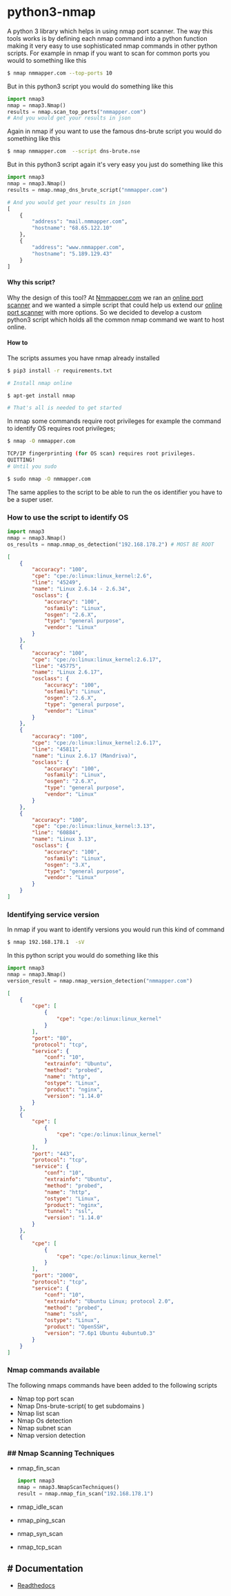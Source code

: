
# python3-nmap
A python 3  library which helps in using nmap port scanner. The way this tools works is by defining each nmap command into a python function making it very easy to use sophisticated nmap commands in other python scripts.
For example in nmap if you want to scan for common ports you would to something like this
```sh
$ nmap nmmapper.com --top-ports 10
```
But in this python3 script you would do something like this
```py
import nmap3
nmap = nmap3.Nmap()
results = nmap.scan_top_ports("nmmapper.com")
# And you would get your results in json
```

Again in nmap if you want to use the famous dns-brute script you would do something like this
```sh
$ nmap nmmapper.com  --script dns-brute.nse
```
But in this python3 script again it's very easy you just do something like this
```py
import nmap3
nmap = nmap3.Nmap()
results = nmap.nmap_dns_brute_script("nmmapper.com")

# And you would get your results in json
[
    {
        "address": "mail.nmmapper.com",
        "hostname": "68.65.122.10"
    },
    {
        "address": "www.nmmapper.com",
        "hostname": "5.189.129.43"
    }
]
```

#### Why this script?
Why the design of this tool? At [Nmmapper.com](https://www.nmmapper.com) we ran an [online port scanner](https://www.nmmapper.com/st/networkmapper/nmap/online-port-scanning/) and we wanted a simple script that could help us extend our [online port scanner](https://www.nmmapper.com/st/networkmapper/nmap/online-port-scanning/) with more options. So we decided to develop a custom python3 script which holds all the common nmap command we want to host online.

#### How to
The scripts assumes you have nmap already installed
```sh
$ pip3 install -r requirements.txt

# Install nmap online

$ apt-get install nmap

# That's all is needed to get started
```
In nmap some commands require root privileges for example the command to identify OS requires root privileges;
```sh
$ nmap -O nmmapper.com

TCP/IP fingerprinting (for OS scan) requires root privileges.
QUITTING!
# Until you sudo

$ sudo nmap -O nmmapper.com

```
The same applies to the script to be able to run the os identifier  you have to be a super user.

### How to use the script to identify OS
```py
import nmap3
nmap = nmap3.Nmap()
os_results = nmap.nmap_os_detection("192.168.178.2") # MOST BE ROOT
```
```json
[
    {
        "accuracy": "100",
        "cpe": "cpe:/o:linux:linux_kernel:2.6",
        "line": "45249",
        "name": "Linux 2.6.14 - 2.6.34",
        "osclass": {
            "accuracy": "100",
            "osfamily": "Linux",
            "osgen": "2.6.X",
            "type": "general purpose",
            "vendor": "Linux"
        }
    },
    {
        "accuracy": "100",
        "cpe": "cpe:/o:linux:linux_kernel:2.6.17",
        "line": "45775",
        "name": "Linux 2.6.17",
        "osclass": {
            "accuracy": "100",
            "osfamily": "Linux",
            "osgen": "2.6.X",
            "type": "general purpose",
            "vendor": "Linux"
        }
    },
    {
        "accuracy": "100",
        "cpe": "cpe:/o:linux:linux_kernel:2.6.17",
        "line": "45811",
        "name": "Linux 2.6.17 (Mandriva)",
        "osclass": {
            "accuracy": "100",
            "osfamily": "Linux",
            "osgen": "2.6.X",
            "type": "general purpose",
            "vendor": "Linux"
        }
    },
    {
        "accuracy": "100",
        "cpe": "cpe:/o:linux:linux_kernel:3.13",
        "line": "60884",
        "name": "Linux 3.13",
        "osclass": {
            "accuracy": "100",
            "osfamily": "Linux",
            "osgen": "3.X",
            "type": "general purpose",
            "vendor": "Linux"
        }
    }
]
```

### Identifying service version
In nmap if you want to identify versions you would run this kind of command
```sh
$ nmap 192.168.178.1  -sV
```
In this python script you would do something like this
```py
import nmap3
nmap = nmap3.Nmap()
version_result = nmap.nmap_version_detection("nmmapper.com")
```
```json
[
    {
        "cpe": [
            {
                "cpe": "cpe:/o:linux:linux_kernel"
            }
        ],
        "port": "80",
        "protocol": "tcp",
        "service": {
            "conf": "10",
            "extrainfo": "Ubuntu",
            "method": "probed",
            "name": "http",
            "ostype": "Linux",
            "product": "nginx",
            "version": "1.14.0"
        }
    },
    {
        "cpe": [
            {
                "cpe": "cpe:/o:linux:linux_kernel"
            }
        ],
        "port": "443",
        "protocol": "tcp",
        "service": {
            "conf": "10",
            "extrainfo": "Ubuntu",
            "method": "probed",
            "name": "http",
            "ostype": "Linux",
            "product": "nginx",
            "tunnel": "ssl",
            "version": "1.14.0"
        }
    },
    {
        "cpe": [
            {
                "cpe": "cpe:/o:linux:linux_kernel"
            }
        ],
        "port": "2000",
        "protocol": "tcp",
        "service": {
            "conf": "10",
            "extrainfo": "Ubuntu Linux; protocol 2.0",
            "method": "probed",
            "name": "ssh",
            "ostype": "Linux",
            "product": "OpenSSH",
            "version": "7.6p1 Ubuntu 4ubuntu0.3"
        }
    }
]
```
### Nmap commands available
The following nmaps commands have been added to the following scripts

 - Nmap top port scan
 - Nmap Dns-brute-script( to get subdomains )
 - Nmap list scan
 - Nmap Os detection
 - Nmap subnet scan
 - Nmap version detection

### ## Nmap Scanning Techniques

 - nmap_fin_scan
   ```python
   import nmap3
   nmap = nmap3.NmapScanTechniques()
   result = nmap.nmap_fin_scan("192.168.178.1")
   ```
   
 - nmap_idle_scan
 - nmap_ping_scan
 - nmap_syn_scan
 - nmap_tcp_scan

## # Documentation

 - [Readthedocs](https://nmap.readthedocs.io/)

